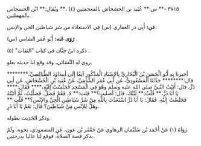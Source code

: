 ٣٧١٥ -** س:** عُبَيد بن الخشخاش بالمعجمتين (٤) ،** ويُقال:** ابْن الحسحاس بالمهملتين.

**عن:** أَبِي ذر الغفاري (س) فِي الاستعاذة من شر شياطين الجن والإنس.

**رَوَى عَنه:** أَبُو عُمَر الشامي (س) .

ذكره ابنُ حِبَّان في كتاب "الثقات" (٥) .

روى له النَّسَائي، وقد وقع لنا حديثه بعلو.

أخبرنا بِهِ أَبُو الْحَسَنِ بْنُ الْبُخَارِيِّ بِالإِسْنَادِ الْمَذْكُورِ آنِفًا إِلَى أبيدَاوُدَ الطَّيَالِسِيِّ،******** قال:******** حَدَّثَنَا الْمَسْعُودِيُّ، عَن أَبِي عُمَر الشَّامِيِّ، عَنْ عُبَيد بْنِ الْخَشْخَاشِ، عَن أَبِي ذَرٍّ، قال: أَتَيْتُ النَّبِيَّ صلى الله عليه وسلم وهُوَ فِي الْمَسْجِدِ فَجَلَسْتُ إِلَيْهِ،**** فَقَالَ:**** يَا أَبَا ذَرٍّ،** قُلْتُ:** لَبَّيْكَ. قال: أصليت؟** قلت:** لا، فَقُمْ فَصَلِّ. فَصَلَّيْتُ، ثُمَّ أَتَيْتُهُ فَجَلَسْتُ إِلَيْهِ، فَقَالَ: يَا أَبَا ذَرٍّ اسْتَعَذْتَ بِاللَّهِ مِنْ شَرِّ شَيَاطِينِ الْجِنِّ والإِنْسِ؟** قُلْت:** وهَلْ لِلإِنْسِ مِنْ شَيَاطِينَ؟ قال: نَعَمْ يَا أَبَا ذَرٍ.

وذكر الحَدِيث بطوله.

رَوَاهُ (١) عَنْ أَحْمَد بْن سُلَيْمان الرهاوي عَنْ جَعْفَر بْن عون، عَنِ المسعودي، نحوه، ولَمْ يذكر قصة الصلاة، فوقع لنا عاليا بدرجتين.